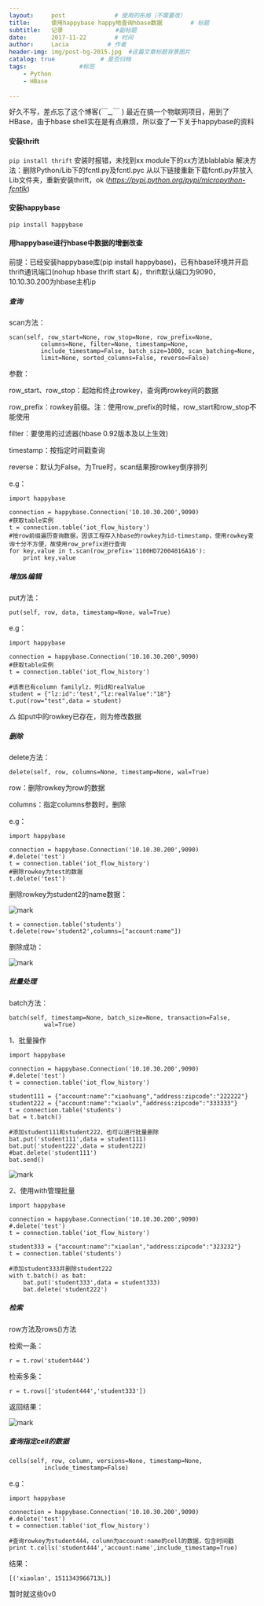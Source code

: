 ```yaml
---
layout:     post              # 使用的布局（不需要改）
title:      使用happybase happy地查询hbase数据        # 标题 
subtitle:   记录               #副标题
date:       2017-11-22        # 时间
author:     Lacia           # 作者
header-img: img/post-bg-2015.jpg  #这篇文章标题背景图片
catalog: true             # 是否归档
tags:               #标签
    - Python
    - HBase
    
---
```


好久不写，差点忘了这个博客(￣_,￣ )
最近在搞一个物联网项目，用到了HBase，由于hbase shell实在是有点麻烦，所以查了一下关于happybase的资料
#### 安装thrift
`pip install thrift`
安装时报错，未找到xx module下的xx方法blablabla
解决方法：删除Python/Lib下的fcntl.py及fcntl.pyc
从以下链接重新下载fcntl.py并放入Lib文件夹，重新安装thrift，ok (*https://pypi.python.org/pypi/micropython-fcntlk*)
#### 安装happybase
`pip install happybase`

#### 用happybase进行hbase中数据的增删改查

前提：已经安装happybase库(pip install happybase)，已有hbase环境并开启thrift通讯端口(nohup hbase thrift start &)，thrift默认端口为9090，10.10.30.200为hbase主机ip

##### 查询

scan方法：

```
scan(self, row_start=None, row_stop=None, row_prefix=None,
         columns=None, filter=None, timestamp=None,
         include_timestamp=False, batch_size=1000, scan_batching=None,
         limit=None, sorted_columns=False, reverse=False)
```

参数：

row_start、row_stop：起始和终止rowkey，查询两rowkey间的数据

row_prefix：rowkey前缀。注：使用row_prefix的时候，row_start和row_stop不能使用

filter：要使用的过滤器(hbase 0.92版本及以上生效)

timestamp：按指定时间戳查询

reverse：默认为False。为True时，scan结果按rowkey倒序排列

e.g：

```
import happybase

connection = happybase.Connection('10.10.30.200',9090)
#获取table实例
t = connection.table('iot_flow_history')
#按row前缀遍历查询数据，因该工程存入hbase的rowkey为id-timestamp，使用rowkey查询十分不方便，故使用row_prefix进行查询
for key,value in t.scan(row_prefix='1100HD72004016A16'):
    print key,value
```



##### 增加&编辑

put方法：

```
put(self, row, data, timestamp=None, wal=True)
```

e.g：

```
import happybase

connection = happybase.Connection('10.10.30.200',9090)
#获取table实例
t = connection.table('iot_flow_history')

#该表已有column familylz，列id和realValue
student = {"lz:id":'test',"lz:realValue":"18"}
t.put(row="test",data = student)
```

△ 如put中的rowkey已存在，则为修改数据



##### 删除

delete方法：

```
delete(self, row, columns=None, timestamp=None, wal=True)
```

row：删除rowkey为row的数据

columns：指定columns参数时，删除

e.g：

```
import happybase

connection = happybase.Connection('10.10.30.200',9090)
#.delete('test')
t = connection.table('iot_flow_history')
#删除rowkey为test的数据
t.delete('test')
```

删除rowkey为student2的name数据：

![mark](http://owl3le8ji.bkt.clouddn.com/blog/171122/b3hleADl1b.png?imageslim)

```
t = connection.table('students')
t.delete(row='student2',columns=["account:name"])
```

删除成功：

![mark](http://owl3le8ji.bkt.clouddn.com/blog/171122/laHFG93G55.png?imageslim)



##### 批量处理

batch方法：

```
batch(self, timestamp=None, batch_size=None, transaction=False,
          wal=True)
```

1、批量操作

```
import happybase

connection = happybase.Connection('10.10.30.200',9090)
#.delete('test')
t = connection.table('iot_flow_history')

student111 = {"account:name":"xiaohuang","address:zipcode":"222222"}
student222 = {"account:name":"xiaolv","address:zipcode":"333333"}
t = connection.table('students')
bat = t.batch()

#添加student111和student222，也可以进行批量删除
bat.put('student111',data = student111)
bat.put('student222',data = student222)
#bat.delete('student111')
bat.send()
```

![mark](http://owl3le8ji.bkt.clouddn.com/blog/171122/JiC9ECfiF7.png?imageslim)



2、使用with管理批量

```
import happybase

connection = happybase.Connection('10.10.30.200',9090)
#.delete('test')
t = connection.table('iot_flow_history')

student333 = {"account:name":"xiaolan","address:zipcode":"323232"}
t = connection.table('students')

#添加student333并删除student222
with t.batch() as bat:
    bat.put('student333',data = student333)
    bat.delete('student222')
```



##### 检索

row方法及rows()方法

检索一条：

```
r = t.row('student444')
```

检索多条：

```
r = t.rows(['student444','student333'])
```

返回结果：

![mark](http://owl3le8ji.bkt.clouddn.com/blog/171122/m96heHaA1L.png?imageslim)



##### 查询指定cell的数据

```
cells(self, row, column, versions=None, timestamp=None,
          include_timestamp=False)
```

e.g：

```
import happybase

connection = happybase.Connection('10.10.30.200',9090)
#.delete('test')
t = connection.table('iot_flow_history')

#查询rowkey为student444，column为account:name的cell的数据，包含时间戳
print t.cells('student444','account:name',include_timestamp=True)
```

结果：

```
[('xiaolan', 1511343966713L)]
```



暂时就这些0v0